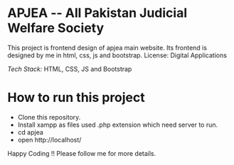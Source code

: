 # APJEA -- All Pakistan Judicial Welfare Society

This project is frontend design of apjea main website. Its frontend is designed by me in html, css, js and bootstrap. 
License: Digital Applications

*Tech Stack:* HTML, CSS, JS and Bootstrap

# How to run this project
* Clone this repository.
* Install xampp as files used .php extension which need server to run.
* cd apjea
* open http://localhost/

Happy Coding !! 
Please follow me for more details.
